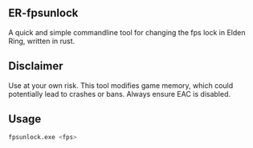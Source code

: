 ## ER-fpsunlock

A quick and simple commandline tool for changing the fps lock in Elden Ring, written in rust.

## Disclaimer

Use at your own risk. This tool modifies game memory, which could potentially lead to crashes or bans. Always ensure EAC is disabled.

## Usage

```bash
fpsunlock.exe <fps>
